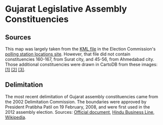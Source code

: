 # Gujarat Legislative Assembly Constituencies

## Sources
This map was largely taken from the [KML file](http://psleci.nic.in/kml/GUJARAT-AC.zip) in the Election Commission's [polling station locations site](http://psleci.nic.in/). However, that file did not contain constituencies 160-167, from Surat city, and 45-56, from Ahmedabad city. Those additional constituencies were drawn in CartoDB from these images: [[1]](http://www.mapsofindia.com/assemblypolls/gujarat/gujarat-assembly-result.jpg) [[2]](http://www.mapsofindia.com/parliamentaryconstituencies/gujarat/images/ahmedabad-west-parliamentary-map.jpg) [[3]](https://ceo.gujarat.gov.in/AC_details.aspx?dno=22).

## Delimitation
The most recent delimitation of Gujarat assembly constituencies came from the 2002 Delimitation Commission. The boundaries were approved by President Pratibha Patil on 19 February, 2008, and were first used in the 2012 assembly election. Sources: [Official document](http://eci.nic.in/delim/Final_Publications/Gujarat/gujarat.pdf), [Hindu Business Line](http://www.thehindubusinessline.com/news/national/delimitation-might-stump-political-parties-in-2012-gujarat-polls/article3980899.ece), [Wikipedia](https://en.wikipedia.org/wiki/Delimitation_Commission_of_India).
